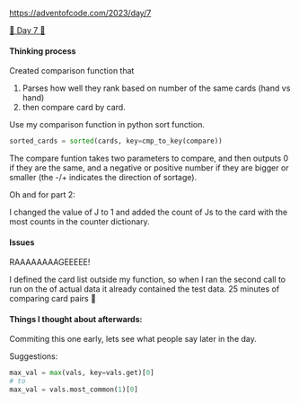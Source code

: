 
https://adventofcode.com/2023/day/7

[🌟 Day 7 🌟](https://adventofcode.com/2023/day/7)



#### Thinking process

Created comparison function that 
1. Parses how well they rank based on number of the same cards (hand vs hand)
2. then compare card by card.

Use my comparison function in python sort function.

```python
sorted_cards = sorted(cards, key=cmp_to_key(compare))
```

The compare funtion takes two parameters to compare, and then outputs 0 if they are the same, and a negative or positive number if they are bigger or smaller (the -/+ indicates the direction of sortage).


Oh and for part 2: 

I changed the value of J to 1 and added the count of Js to the card with the most counts in the counter dictionary.



#### Issues

RAAAAAAAAGEEEEE! 

I defined the card list outside my function, so when I ran the second call to run on the of actual data it already contained the test data. 25 minutes of comparing card pairs 🤣 


#### Things I thought about afterwards:

Commiting this one early, lets see what people say later in the day.

Suggestions: 
```python
max_val = max(vals, key=vals.get)[0]
# to
max_val = vals.most_common(1)[0] 
```

